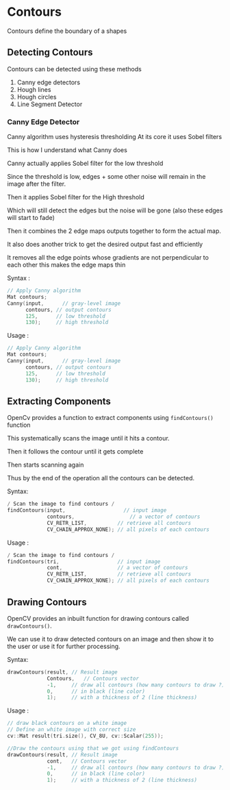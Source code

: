 # Contours 
Contours define the boundary of a shapes 

## Detecting Contours

Contours can be detected using these methods

1. Canny edge detectors 
2. Hough lines 
3. Hough circles 
4. Line Segment Detector

### Canny Edge Detector 

Canny algorithm uses hysteresis thresholding 
At its core it uses Sobel filters 

This is how I understand what Canny does 

Canny actually applies Sobel filter for the low 
threshold 

Since the threshold is low, edges + some other noise will
remain in the image after the filter. 

Then it applies Sobel filter for the High threshold

Which will still detect the edges but the noise will 
be gone (also these edges will start to fade)

Then it combines the 2 edge maps outputs together to form the 
actual map. 

It also does another trick to get the desired output fast and efficiently 

It removes all the edge points whose gradients are not
perpendicular to each other this makes the edge maps thin

Syntax : 
```c
// Apply Canny algorithm
Mat contours;
Canny(input,      // gray-level image
      contours, // output contours
      125,      // low threshold
      130);     // high threshold
```

Usage : 
```c
// Apply Canny algorithm
Mat contours;
Canny(input,      // gray-level image
      contours, // output contours
      125,      // low threshold
      130);     // high threshold
```


## Extracting Components 
OpenCv provides a function to extract components using `findContours()` function

This systematically scans the image until it hits 
a contour.

Then it follows the contour until it gets complete

Then starts scanning again

Thus by the end of the operation all the contours 
can be detected.

Syntax: 
```c
/ Scan the image to find contours /
findContours(input,                   // input image 
             contours,                  // a vector of contours
             CV_RETR_LIST,          // retrieve all contours
             CV_CHAIN_APPROX_NONE); // all pixels of each contours
```

Usage : 
```c
/ Scan the image to find contours /
findContours(tri,                   // input image 
             cont,                  // a vector of contours
             CV_RETR_LIST,          // retrieve all contours
             CV_CHAIN_APPROX_NONE); // all pixels of each contours
```

## Drawing Contours 

OpenCV provides an inbuilt function for drawing contours
called `drawContours()`.

We can use it to draw detected contours on an image and then 
show it to the user or use it for further processing.

Syntax: 
```c
drawContours(result, // Result image
             Contours,   // Contours vector
             -1,     // draw all contours (how many contours to draw ?)
             0,      // in black (line color)
             1);     // with a thickness of 2 (line thickness)
```

Usage :
```c
// draw black contours on a white image
// Define an white image with correct size
cv::Mat result(tri.size(), CV_8U, cv::Scalar(255));

//Draw the contours using that we got using findContours
drawContours(result, // Result image
             cont,   // Contours vector
             -1,     // draw all contours (how many contours to draw ?)
             0,      // in black (line color)
             1);     // with a thickness of 2 (line thickness)

```
